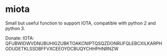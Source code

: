 # miota
Small but useful function to support IOTA, compatible with python 2 and python 3.


Donate:
IOTA: QFUBWIDWVDNUBUHIGZUBKTOAKCNIPTQSQZDONRUFQLEBCXILKARPHODUDETKLSSDBFFVXCEEOYDCBUQYCHHPHNRNZW
